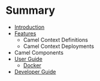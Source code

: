 # Summary

* [Introduction](README.md)
* [Features](features/README.md)
   * Camel Context Definitions
   * Camel Context Deployments
* Camel Components
* [User Guide](user_guide/README.md)
   * [Docker](user_guide/docker.md)
* [Developer Guide](developer_guide/README.md)

